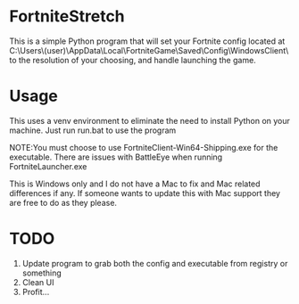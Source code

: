 # FortniteStretch
This is a simple Python program that will set your Fortnite config located at C:\Users\\(user)\AppData\Local\FortniteGame\Saved\Config\WindowsClient\ to the resolution of your choosing, and handle launching the game.

# **Usage**
This uses a venv environment to eliminate the need to install Python on your machine.
Just run run.bat to use the program

NOTE:You must choose to use FortniteClient-Win64-Shipping.exe for the executable. There are issues with BattleEye when running FortniteLauncher.exe

This is Windows only and I do not have a Mac to fix and Mac related differences if any. If someone wants to update this with Mac support they are free to do as they please.

# **TODO**
1. Update program to grab both the config and executable from registry or something
2. Clean UI
3. Profit...
